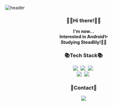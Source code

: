 ![header](https://capsule-render.vercel.app/api?type=wave&color=F4DB76&height=200&section=header)

<h3 align="center">👋🏻Hi there!👋🏻</h3>

<p align="center">
<strong>I'm now...
</br>Interested in Android✨
</br>Studying Steadlily!💪🏻</strong>
</p>

<h3 align="center">📚Tech Stack📚</h3>
<p align="center">
  <img src="https://img.shields.io/badge/-Java-EC2025"/>&nbsp  
  <img src="https://img.shields.io/badge/Kotlin-864BFC?style=flat-square&logo=Kotlin&logoColor=white"/>&nbsp
  <img src="https://img.shields.io/badge/Python-1D3F5A?style=flat-square&logo=Python&logoColor=white"/>&nbsp
  </br>
  <img src="https://img.shields.io/badge/Android-30D780?style=flat-square&logo=Android&logoColor=white"/>&nbsp
  <img src="https://img.shields.io/badge/Git-000000?style=flat-square&logo=Git&logoColor=white"/>&nbsp
</p>
  
<h3 align="center">🎇Contact🎇</h3>
<p align="center">
  <a href="0602smj@gmail.com"><img src="https://img.shields.io/badge/Gmail-red?style=flat-square&logo=Gmail&logoColor=white"/></a>
</p>
